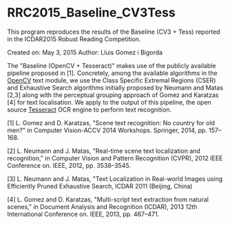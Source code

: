 # RRC2015_Baseline_CV3Tess

This program reproduces the results of the Baseline (CV3 + Tess) reported in the ICDAR2015 Robust Reading Competition.
 
 Created on: May 3, 2015
 Author: Lluis Gomez i Bigorda <lgomez AT cvc.uab.es>


The "Baseline (OpenCV + Tesseract)" makes use of the publicly available pipeline proposed in [1]. Concretely, among the available algorithms in the [OpenCV](http://opencv.org) text module, we use the Class Specific Extremal Regions (CSER) and Exhaustive Search algorithms initially proposed by Neumann and Matas [2,3] along with the perceptual grouping approach of Gomez and Karatzas [4] for text localisation. We apply to the output of this pipeline, the open source [Tesseract](http://code.google.com/p/tesseract-ocr/) OCR engine to perform text recognition.


[1] L. Gomez and D. Karatzas, "Scene text recognition: No country for old men?" in Computer Vision-ACCV 2014 Workshops. Springer, 2014, pp. 157–168.

[2] L. Neumann and J. Matas, "Real-time scene text localization and recognition," in Computer Vision and Pattern Recognition (CVPR), 2012 IEEE Conference on.
IEEE, 2012, pp. 3538–3545.

[3] L. Neumann and J. Matas, "Text Localization in Real-world Images using Efficiently Pruned Exhaustive Search, ICDAR 2011 (Beijing, China)

[4] L. Gomez and D. Karatzas, "Multi-script text extraction from natural scenes," in Document Analysis and Recognition (ICDAR), 2013 12th International Conference on. IEEE, 2013, pp. 467–471.
